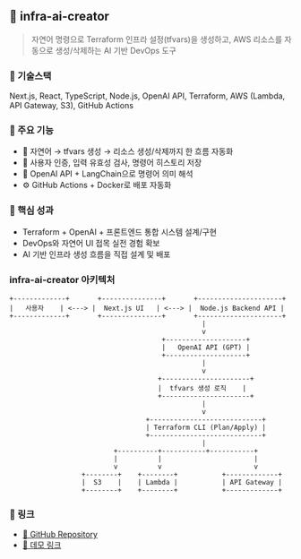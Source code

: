 ## 📁 infra-ai-creator

> 자연어 명령으로 Terraform 인프라 설정(tfvars)을 생성하고, AWS 리소스를 자동으로 생성/삭제하는 AI 기반 DevOps 도구

### 🔧 기술스택
Next.js, React, TypeScript, Node.js, OpenAI API, Terraform, AWS (Lambda, API Gateway, S3), GitHub Actions

### 🚀 주요 기능
- 💬 자연어 → tfvars 생성 → 리소스 생성/삭제까지 한 흐름 자동화
- 🔐 사용자 인증, 입력 유효성 검사, 명령어 히스토리 저장
- 🧠 OpenAI API + LangChain으로 명령어 의미 해석
- ⚙️ GitHub Actions + Docker로 배포 자동화

### 🎯 핵심 성과
- Terraform + OpenAI + 프론트엔드 통합 시스템 설계/구현
- DevOps와 자연어 UI 접목 실전 경험 확보
- AI 기반 인프라 생성 흐름을 직접 설계 및 배포

### infra-ai-creator 아키텍처
```
+-------------+       +---------------+       +---------------------+
|   사용자    | <---> |  Next.js UI   | <---> |  Node.js Backend API |
+-------------+       +---------------+       +---------------------+
                                                |
                                                v
                                      +--------------------+
                                      |   OpenAI API (GPT) |
                                      +--------------------+
                                                |
                                                v
                                     +----------------------+
                                     |  tfvars 생성 로직    |
                                     +----------------------+
                                                |
                                                v
                                  +----------------------------+
                                  | Terraform CLI (Plan/Apply) |
                                  +----------------------------+
                                                |
                          +----------+-----------+-----------+
                          |          |                       |
                          v          v                       v
                  +--------+    +--------+           +-------------+
                  |  S3    |    | Lambda |           | API Gateway |
                  +--------+    +--------+           +-------------+
```

### 🔗 링크
- [🔗 GitHub Repository](https://github.com/kenneth-kang/infra-ai-creator)
- [🚀 데모 링크](https://infra-ai.vercel.app)

